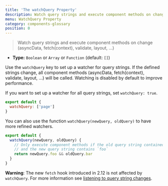 ```yaml
---
title: 'The watchQuery Property'
description: Watch query strings and execute component methods on change (asyncData, fetch, validate, layout, ...)
menu: WatchQuery Property
category: components-glossary
position: 0
---
```


> Watch query strings and execute component methods on change (asyncData, fetch(context), validate, layout, ...)

- **Type:** `Boolean` or `Array` or `Function` (default: `[]`)

Use the `watchQuery` key to set up a watcher for query strings. If the defined strings change, all component methods (asyncData, fetch(context), validate, layout, ...) will be called. Watching is disabled by default to improve performance.

If you want to set up a watcher for all query strings, set `watchQuery: true`.

```js
export default {
  watchQuery: ['page']
}
```

You can also use the function `watchQuery(newQuery, oldQuery)` to have more refined watchers.

```js
export default {
  watchQuery(newQuery, oldQuery) {
    // Only execute component methods if the old query string contained `bar`
    // and the new query string contains `foo`
    return newQuery.foo && oldQuery.bar
  }
}
```

<base-alert>

**Warning**: The new `fetch` hook introduced in 2.12 is not affected by `watchQuery`. For more information see [listening to query string changes](/docs/2.x/features/data-fetching#the-fetch-hook).

</base-alert>
